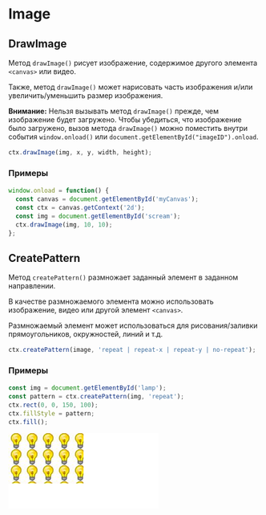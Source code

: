 # Image

## DrawImage
Метод `drawImage()` рисует изображение, содержимое другого элемента `<canvas>` или видео.

Также, метод `drawImage()` может нарисовать часть изображения и/или увеличить/уменьшить размер изображения.

__Внимание:__ Нельзя вызывать метод `drawImage()` прежде, чем изображение будет загружено. Чтобы убедиться, что изображение было загружено, вызов метода `drawImage()` можно поместить внутри события `window.onload()` или `document.getElementById("imageID").onload`.

```js
ctx.drawImage(img, x, y, width, height);
```

### Примеры
```js
window.onload = function() {
  const canvas = document.getElementById('myCanvas');
  const ctx = canvas.getContext('2d');
  const img = document.getElementById('scream');
  ctx.drawImage(img, 10, 10);
};
```

## CreatePattern
Метод `createPattern()` размножает заданный элемент в заданном направлении.

В качестве размножаемого элемента можно использовать изображение, видео или другой элемент `<canvas>`.

Размножаемый элемент может использоваться для рисования/заливки прямоугольников, окружностей, линий и т.д.

```js
ctx.createPattern(image, 'repeat | repeat-x | repeat-y | no-repeat');
```

### Примеры
```js
const img = document.getElementById('lamp');
const pattern = ctx.createPattern(img, 'repeat');
ctx.rect(0, 0, 150, 100);
ctx.fillStyle = pattern;
ctx.fill();
```
![Alt text](../images/canvas/pattern.png)
